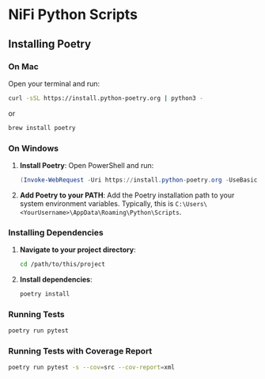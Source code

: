 # NiFi Python Scripts

## Installing Poetry

### On Mac

Open your terminal and run:

  ```bash
  curl -sSL https://install.python-poetry.org | python3 -
  ```

or

  ```bash
  brew install poetry
  ```

### On Windows

1. **Install Poetry**:
    Open PowerShell and run:

    ```powershell
    (Invoke-WebRequest -Uri https://install.python-poetry.org -UseBasicParsing).Content | python -
    ```

2. **Add Poetry to your PATH**:
    Add the Poetry installation path to your system environment variables. Typically, this is  `C:\Users\<YourUsername>\AppData\Roaming\Python\Scripts`.

### Installing Dependencies

1. **Navigate to your project directory**:

    ```bash
    cd /path/to/this/project
    ```

2. **Install dependencies**:

    ```bash
    poetry install
    ```

### Running Tests

  ```bash
  poetry run pytest
  ```

### Running Tests with Coverage Report

  ```bash
  poetry run pytest -s --cov=src --cov-report=xml
  ```
